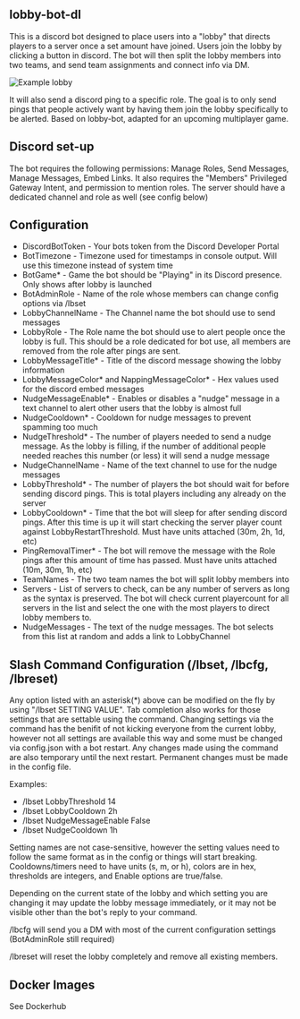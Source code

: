 ## lobby-bot-dl
This is a discord bot designed to place users into a "lobby" that directs players to a server once a set amount have joined. 
Users join the lobby by clicking a button in discord.
The bot will then split the lobby members into two teams, and send team assignments and connect info via DM.

![Example lobby](https://i.imgur.com/mf8fbxC.png)

It will also send a discord ping to a specific role. The goal is to only send pings that people actively want by having them join the lobby specifically to be alerted.
Based on lobby-bot, adapted for an upcoming multiplayer game.
## Discord set-up
The bot requires the following permissions: Manage Roles, Send Messages, Manage Messages, Embed Links. It also requires the "Members" Privileged Gateway Intent, and permission to mention roles.
The server should have a dedicated channel and role as well (see config below)
## Configuration
- DiscordBotToken - Your bots token from the Discord Developer Portal
- BotTimezone - Timezone used for timestamps in console output. Will use this timezone instead of system time
- BotGame* - Game the bot should be "Playing" in its Discord presence. Only shows after lobby is launched
- BotAdminRole - Name of the role whose members can change config options via /lbset
- LobbyChannelName - The Channel name the bot should use to send messages
- LobbyRole - The Role name the bot should use to alert people once the lobby is full. This should be a role dedicated for bot use, all members are removed from the role after pings are sent.
- LobbyMessageTitle* - Title of the discord message showing the lobby information
- LobbyMessageColor* and NappingMessageColor* - Hex values used for the discord embed messages
- NudgeMessageEnable* - Enables or disables a "nudge" message in a text channel to alert other users that the lobby is almost full
- NudgeCooldown* - Cooldown for nudge messages to prevent spamming too much
- NudgeThreshold* - The number of players needed to send a nudge message. As the lobby is filling, if the number of additional people needed reaches this number (or less) it will send a nudge message
- NudgeChannelName - Name of the text channel to use for the nudge messages
- LobbyThreshold* - The number of players the bot should wait for before sending discord pings. This is total players including any already on the server
- LobbyCooldown* - Time that the bot will sleep for after sending discord pings. After this time is up it will start checking the server player count against LobbyRestartThreshold. Must have units attached (30m, 2h, 1d, etc) 
- PingRemovalTimer* - The bot will remove the message with the Role pings after this amount of time has passed. Must have units attached (10m, 30m, 1h, etc) 
- TeamNames - The two team names the bot will split lobby members into
- Servers - List of servers to check, can be any number of servers as long as the syntax is preserved. The bot will check current playercount for all servers in the list and select the one with the most players to direct lobby members to. 
- NudgeMessages - The text of the nudge messages. The bot selects from this list at random and adds a link to LobbyChannel
## Slash Command Configuration (/lbset, /lbcfg, /lbreset)
Any option listed with an asterisk(*) above can be modified on the fly by using "/lbset SETTING VALUE". Tab completion also works for those settings that are settable using the command.
Changing settings via the command has the benifit of not kicking everyone from the current lobby, however not all settings are available this way and some must be changed via config.json with a bot restart. Any changes made using the command are also temporary until the next restart. Permanent changes must be made in the config file.

Examples:
- /lbset LobbyThreshold 14
- /lbset LobbyCooldown 2h
- /lbset NudgeMessageEnable False
- /lbset NudgeCooldown 1h

Setting names are not case-sensitive, however the setting values need to follow the same format as in the config or things will start breaking.
Cooldowns/timers need to have units (s, m, or h), colors are in hex, thresholds are integers, and Enable options are true/false.

Depending on the current state of the lobby and which setting you are changing it may update the lobby message immediately, or it may not be visible other than the bot's reply to your command.

/lbcfg will send you a DM with most of the current configuration settings (BotAdminRole still required)

/lbreset will reset the lobby completely and remove all existing members.

## Docker Images
See Dockerhub